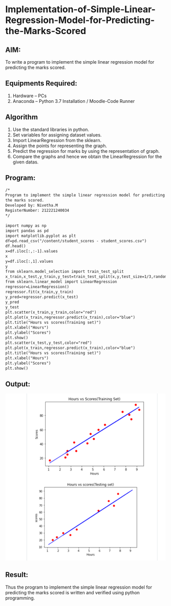 # Implementation-of-Simple-Linear-Regression-Model-for-Predicting-the-Marks-Scored

## AIM:
To write a program to implement the simple linear regression model for predicting the marks scored.

## Equipments Required:
1. Hardware – PCs
2. Anaconda – Python 3.7 Installation / Moodle-Code Runner

## Algorithm
1. Use the standard libraries in python.
2. Set variables for assigning dataset values.
3. Import LinearRegression from the sklearn.
4. Assign the points for representing the graph.
5. Predict the regression for marks by using the representation of graph.
6. Compare the graphs and hence we obtain the LinearRegression for the given datas. 

## Program:
```
/*
Program to implement the simple linear regression model for predicting the marks scored.
Developed by: Nivetha.M
RegisterNumber: 212221240034 
*/

import numpy as np
import pandas as pd
import matplotlib.pyplot as plt
df=pd.read_csv("/content/student_scores - student_scores.csv")
df.head()
x=df.iloc[:,:-1].values
x
y=df.iloc[:,1].values
y
from sklearn.model_selection import train_test_split
x_train,x_test,y_train,y_test=train_test_split(x,y,test_size=1/3,random_state=0)
from sklearn.linear_model import LinearRegression
regressor=LinearRegression()
regressor.fit(x_train,y_train)
y_pred=regressor.predict(x_test)
y_pred
y_test
plt.scatter(x_train,y_train,color="red")
plt.plot(x_train,regressor.predict(x_train),color="blue")
plt.title("Hours vs scores(Training set)")
plt.xlabel("Hours")
plt.ylabel("Scores")
plt.show()
plt.scatter(x_test,y_test,color="red")
plt.plot(x_train,regressor.predict(x_train),color="blue")
plt.title("Hours vs scores(Training set)")
plt.xlabel("Hours")
plt.ylabel("Scores")
plt.show()
```

## Output:

![GitHub Logo](./s4.png)


## Result:
Thus the program to implement the simple linear regression model for predicting the marks scored is written and verified using python programming.
